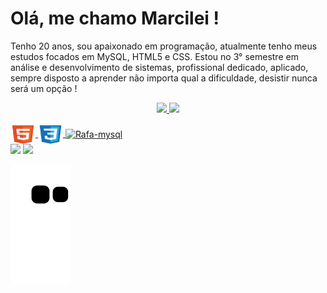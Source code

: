 <h1>Olá, me chamo Marcilei !</h1>

<p> Tenho 20 anos, sou apaixonado em programação, atualmente tenho meus estudos focados em MySQL, HTML5 e CSS.
Estou no 3° semestre em análise e desenvolvimento de sistemas, profissional dedicado, aplicado, sempre disposto a aprender não importa qual a dificuldade, desistir nunca será um opção !</p>
<div align="center">
  <a href="https://github.com/Marcileii">
  <img height="180em" src="https://github-readme-stats.vercel.app/api?username=Marcileii&show_icons=true&theme=tokyonight&include_all_commits=true&count_private=true"/>
  <img height="180em" src="https://github-readme-stats.vercel.app/api/top-langs/?username=Marcileii&layout=compact&langs_count=7&theme=tokyonight"/>
</div>

<div style="display: inline_block"><br>
  <img align="center" alt="Rafa-HTML" height="30" width="40" src="https://raw.githubusercontent.com/devicons/devicon/master/icons/html5/html5-original.svg">
  <img align="center" alt="Rafa-CSS" height="30" width="40" src="https://raw.githubusercontent.com/devicons/devicon/master/icons/css3/css3-original.svg">
  <img align="center" alt="Rafa-mysql" height="30" width="40" src="https://cdn.jsdelivr.net/gh/devicons/devicon/icons/mysql/mysql-original-wordmark.svg" />
      
          
  
</div>

<div> 
  <a href="https://www.instagram.com/marcileii/" target="_blank"><img src="https://img.shields.io/badge/-Instagram-%23E4405F?style=for-the-badge&logo=instagram&logoColor=white" target="_blank"></a>
  <a href="https://www.linkedin.com/in/marcilei-brand%C3%A3o-a8650b22a/" target="_blank"><img src="https://img.shields.io/badge/-LinkedIn-%230077B5?style=for-the-badge&logo=linkedin&logoColor=white" target="_blank"></a> 
  
  
  ![Snake animation](https://github.com/Marcileii/Marcileii/blob/output/github-contribution-grid-snake.svg)
</div>
